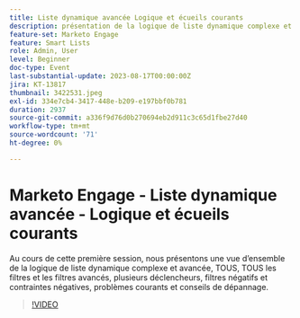 ```yaml
---
title: Liste dynamique avancée Logique et écueils courants
description: présentation de la logique de liste dynamique complexe et avancée, TOUS, TOUS les filtres et les filtres avancés, multiples déclencheurs, filtres négatifs et contraintes négatives, problèmes courants et conseils de dépannage
feature-set: Marketo Engage
feature: Smart Lists
role: Admin, User
level: Beginner
doc-type: Event
last-substantial-update: 2023-08-17T00:00:00Z
jira: KT-13817
thumbnail: 3422531.jpeg
exl-id: 334e7cb4-3417-448e-b209-e197bbf0b781
duration: 2937
source-git-commit: a336f9d76d0b270694eb2d911c3c65d1fbe27d40
workflow-type: tm+mt
source-wordcount: '71'
ht-degree: 0%

---
```


# Marketo Engage - Liste dynamique avancée - Logique et écueils courants

Au cours de cette première session, nous présentons une vue d’ensemble de la logique de liste dynamique complexe et avancée, TOUS, TOUS les filtres et les filtres avancés, plusieurs déclencheurs, filtres négatifs et contraintes négatives, problèmes courants et conseils de dépannage.

>[!VIDEO](https://video.tv.adobe.com/v/3422531/?learn=on)
